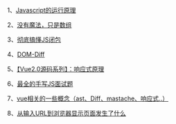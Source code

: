 
1、[Javascript的运行原理](https://mp.weixin.qq.com/s?__biz=Mzg5MDA2MTkwMw%3D%3D&chksm=cfe3111ef89498083e1e73b1ad6c77e110b6560246866acf20018479c149afc4dc789b9ec417&idx=1&mid=2247484478&scene=21&sn=c3cd8ec730714210cf36a3ff2dd4114d#wechat_redirect)

2、[没有魔法，只是数组](https://mp.weixin.qq.com/s?__biz=Mzg5MDA2MTkwMw%3D%3D&chksm=cfe3116af894987cb5dacc4d474736cdfa6488166fd7578fc846099c397e37c09d801f2f0d1e&idx=1&mid=2247484490&scene=21&sn=cac65a547f0e85fd1007cb4bdbb9167a#wechat_redirect)

3、[彻底搞懂JS闭包](https://www.jianshu.com/p/26c81fde22fb)

4、[DOM-Diff](https://github.com/sggmico/fe-happy-interview/issues/8)

5、[【Vue2.0源码系列】：响应式原理](https://github.com/sggmico/fe-happy-interview/issues/11)

6、[最全的手写JS面试题](https://juejin.cn/post/6968713283884974088#heading-31)

7、[vue相关的一些概念（ast、Diff、mastache、响应式..）](https://github.com/4xii/Small-knowledge-base)

8、[从输入URL到浏览器显示页面发生了什么](https://www.cnblogs.com/yuanzhiguo/p/8119470.html)